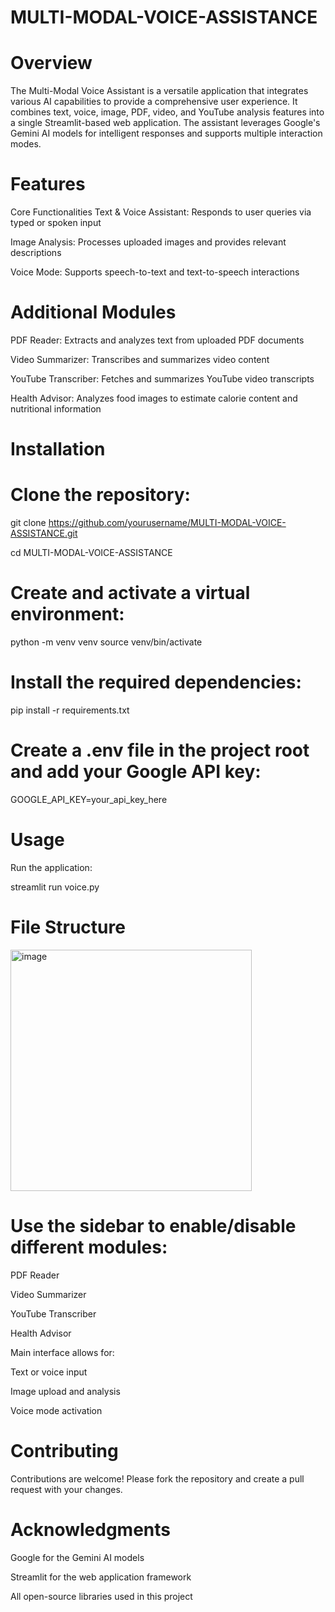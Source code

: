 # MULTI-MODAL-VOICE-ASSISTANCE

# Overview
The Multi-Modal Voice Assistant is a versatile application that integrates various AI capabilities to provide a comprehensive user experience. It combines text, voice, image, PDF, video, and YouTube analysis features into a single Streamlit-based web application. The assistant leverages Google's Gemini AI models for intelligent responses and supports multiple interaction modes.

# Features
Core Functionalities
Text & Voice Assistant: Responds to user queries via typed or spoken input

Image Analysis: Processes uploaded images and provides relevant descriptions

Voice Mode: Supports speech-to-text and text-to-speech interactions

# Additional Modules
PDF Reader: Extracts and analyzes text from uploaded PDF documents

Video Summarizer: Transcribes and summarizes video content

YouTube Transcriber: Fetches and summarizes YouTube video transcripts

Health Advisor: Analyzes food images to estimate calorie content and nutritional information

# Installation

# Clone the repository:

git clone https://github.com/yourusername/MULTI-MODAL-VOICE-ASSISTANCE.git

cd MULTI-MODAL-VOICE-ASSISTANCE

# Create and activate a virtual environment:

python -m venv venv
source venv/bin/activate  

# Install the required dependencies:

pip install -r requirements.txt

# Create a .env file in the project root and add your Google API key:

GOOGLE_API_KEY=your_api_key_here

# Usage
Run the application:

streamlit run voice.py

# File Structure 

<img width="386" alt="image" src="https://github.com/user-attachments/assets/289e2406-f445-4582-99c5-24f9f5c50dbc" />

# Use the sidebar to enable/disable different modules:

PDF Reader

Video Summarizer

YouTube Transcriber

Health Advisor

Main interface allows for:

Text or voice input

Image upload and analysis

Voice mode activation

# Contributing
Contributions are welcome! Please fork the repository and create a pull request with your changes.


# Acknowledgments
Google for the Gemini AI models

Streamlit for the web application framework

All open-source libraries used in this project



